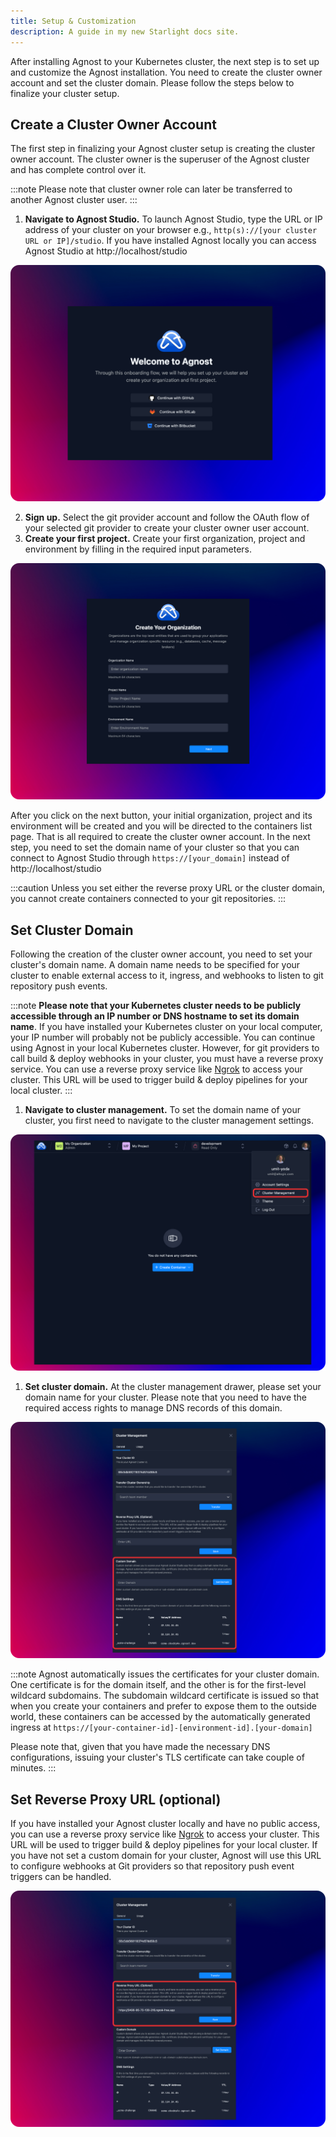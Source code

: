 ```yaml
---
title: Setup & Customization
description: A guide in my new Starlight docs site.
---
```


After installing Agnost to your Kubernetes cluster, the next step is to set up and customize the Agnost installation. You need to create the cluster owner account and set the cluster domain. Please follow the steps below to finalize your cluster setup.

## Create a Cluster Owner Account
The first step in finalizing your Agnost cluster setup is creating the cluster owner account. The cluster owner is the superuser of the Agnost cluster and has complete control over it.

:::note
Please note that cluster owner role can later be transferred to another Agnost cluster user.
:::

1. **Navigate to Agnost Studio.** To launch Agnost Studio, type the URL or IP address of your cluster on your browser e.g., `http(s)://[your cluster URL or IP]/studio`. If you have installed Agnost locally you can access Agnost Studio at http://localhost/studio

![Setup - Welcome](../../../assets/setup-welcome.png)

2. **Sign up.** Select the git provider account and follow the OAuth flow of your selected git provider to create your cluster owner user account. 
3. **Create your first project.** Create your first organization, project and environment by filling in the required input parameters. 

![Setup - Create Project](../../../assets/setup-create-project.png)

After you click on the next button, your initial organization, project and its environment will be created and you will be directed to the containers list page. That is all required to create the cluster owner account. In the next step, you need to set the domain name of your cluster so that you can connect to Agnost Studio through `https://[your_domain]` instead of http://localhost/studio

:::caution
Unless you set either the reverse proxy URL or the cluster domain, you cannot create containers connected to your git repositories.
:::


## Set Cluster Domain
Following the creation of the cluster owner account, you need to set your cluster's domain name. A domain name needs to be specified for your cluster to enable external access to it, ingress, and webhooks to listen to git repository push events.

:::note
**Please note that your Kubernetes cluster needs to be publicly accessible through an IP number or DNS hostname to set its domain name**. If you have installed your Kubernetes cluster on your local computer, your IP number will probably not be publicly accessible. You can continue using Agnost in your local Kubernetes cluster. However, for git providers to call build & deploy webhooks in your cluster, you must have a reverse proxy service. You can use a reverse proxy service like [Ngrok](https://ngrok.com/) to access your cluster. This URL will be used to trigger build & deploy pipelines for your local cluster. 
:::

1. **Navigate to cluster management.** To set the domain name of your cluster, you first need to navigate to the cluster management settings.

![Setup - Cluster Management](../../../assets/setup-cluster-mgmt.png)

1. **Set cluster domain.** At the cluster management drawer, please set your domain name for your cluster. Please note that you need to have the required access rights to manage DNS records of this domain.

![Setup - Cluster Domain](../../../assets/setup-cluster-domain.png)

:::note
Agnost automatically issues the certificates for your cluster domain. One certificate is for the domain itself, and the other is for the first-level wildcard subdomains. The subdomain wildcard certificate is issued so that when you create your containers and prefer to expose them to the outside world, these containers can be accessed by the automatically generated ingress at `https://[your-container-id]-[environment-id].[your-domain]`

Please note that, given that you have made the necessary DNS configurations, issuing your cluster's TLS certificate can take couple of minutes.
:::

## Set Reverse Proxy URL (optional)
If you have installed your Agnost cluster locally and have no public access, you can use a reverse proxy service like [Ngrok](https://ngrok.com/) to access your cluster. This URL will be used to trigger build & deploy pipelines for your local cluster. If you have not set a custom domain for your cluster, Agnost will use this URL to configure webhooks at Git providers so that repository push event triggers can be handled.

![Setup - Reverse Proxy URL](../../../assets/setup-reverse-proxy.png)
